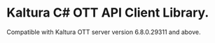 # Kaltura C# OTT API Client Library.
Compatible with Kaltura OTT server version 6.8.0.29311 and above.
